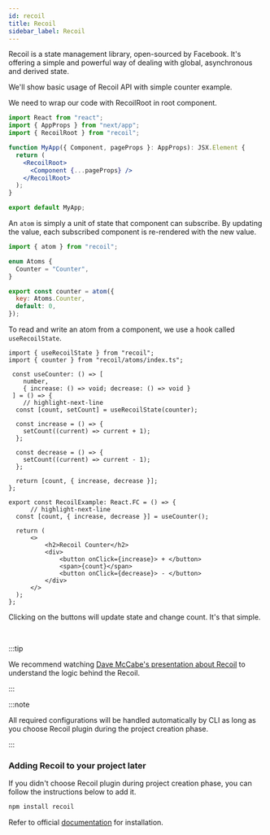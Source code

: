 ```yaml
---
id: recoil
title: Recoil
sidebar_label: Recoil
---
```


Recoil is a state management library, open-sourced by Facebook. It's offering a simple and powerful way of dealing with global, asynchronous and derived state.

We'll show basic usage of Recoil API with simple counter example.

We need to wrap our code with RecoilRoot in root component.

``` jsx title="pages/__app.tsx"
import React from "react";
import { AppProps } from "next/app";
import { RecoilRoot } from "recoil";

function MyApp({ Component, pageProps }: AppProps): JSX.Element {
  return (
    <RecoilRoot>
      <Component {...pageProps} />
    </RecoilRoot>
  );
}

export default MyApp;
```

An `atom` is simply a unit of state that component can subscribe. By updating the value, each subscribed component is re-rendered with the new value.

```jsx title="recoil/atoms/index.ts"
import { atom } from "recoil";

enum Atoms {
  Counter = "Counter",
}

export const counter = atom({
  key: Atoms.Counter,
  default: 0,
});
```

To read and write an atom from a component, we use a hook called `useRecoilState`.

```tsx title="componentes/RecoilExample/index.tsx"
import { useRecoilState } from "recoil";
import { counter } from "recoil/atoms/index.ts";

 const useCounter: () => [
    number,
    { increase: () => void; decrease: () => void }
 ] = () => {
    // highlight-next-line
  const [count, setCount] = useRecoilState(counter);

  const increase = () => {
    setCount((current) => current + 1);
  };

  const decrease = () => {
    setCount((current) => current - 1);
  };

  return [count, { increase, decrease }];
};

export const RecoilExample: React.FC = () => {
      // highlight-next-line
  const [count, { increase, decrease }] = useCounter();

  return (
      <>
          <h2>Recoil Counter</h2>
          <div>
              <button onClick={increase}> + </button>
              <span>{count}</span>
              <button onClick={decrease}> - </button>
          </div>
      </>
  );
};
```
Clicking on the buttons will update state and change count. It's that simple.

<br/>

:::tip

We recommend watching [Dave McCabe's presentation about Recoil](https://www.youtube.com/watch?v=_ISAA_Jt9kI&feature=youtu.be&ab_channel=ReactEurope) to understand the logic behind the Recoil.

:::

:::note

All required configurations will be handled automatically by CLI as long as you choose Recoil plugin during the project creation phase.

:::


### Adding Recoil to your project later

If you didn't choose Recoil plugin during project creation phase, you can follow the instructions below to add it.

```bash
npm install recoil
```

Refer to official [documentation](https://recoiljs.org/docs/introduction/installation) for installation.
